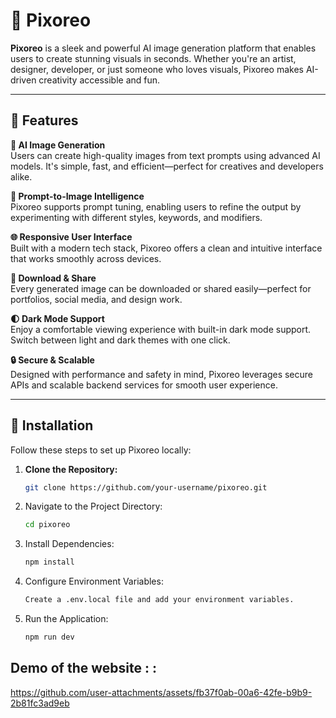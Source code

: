 # 🌟 Pixoreo

**Pixoreo** is a sleek and powerful AI image generation platform that enables users to create stunning visuals in seconds. Whether you're an artist, designer, developer, or just someone who loves visuals, Pixoreo makes AI-driven creativity accessible and fun.

---

## 🚀 Features

  **🎨 AI Image Generation**  
  Users can create high-quality images from text prompts using advanced AI models. It's simple, fast, and efficient—perfect for creatives and developers alike.
  
**🧠 Prompt-to-Image Intelligence**  
  Pixoreo supports prompt tuning, enabling users to refine the output by experimenting with different styles, keywords, and modifiers.

 **🌐 Responsive User Interface**  
  Built with a modern tech stack, Pixoreo offers a clean and intuitive interface that works smoothly across devices.

 **📁 Download & Share**  
  Every generated image can be downloaded or shared easily—perfect for portfolios, social media, and design work.

 **🌓 Dark Mode Support**  
  Enjoy a comfortable viewing experience with built-in dark mode support. Switch between light and dark themes with one click.

 **🔒 Secure & Scalable**  
  Designed with performance and safety in mind, Pixoreo leverages secure APIs and scalable backend services for smooth user experience.
  

---


## 🔧 Installation
Follow these steps to set up Pixoreo locally:

1. **Clone the Repository:**

   ```bash
   git clone https://github.com/your-username/pixoreo.git

2. Navigate to the Project Directory:

   ```bash
   cd pixoreo

3. Install Dependencies:
   
   ```bash
   npm install

4. Configure Environment Variables:

   ```bash
   Create a .env.local file and add your environment variables.

5. Run the Application:
   
    ```bash
    npm run dev
    
## Demo of the website : :


https://github.com/user-attachments/assets/fb37f0ab-00a6-42fe-b9b9-2b81fc3ad9eb



